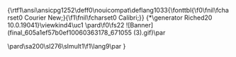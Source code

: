 {\rtf1\ansi\ansicpg1252\deff0\nouicompat\deflang1033{\fonttbl{\f0\fnil\fcharset0 Courier New;}{\f1\fnil\fcharset0 Calibri;}}
{\*\generator Riched20 10.0.19041}\viewkind4\uc1 
\pard\f0\fs22 ![Banner](final_605a1ef57b0ef10060363178_671055 (3).gif)\par

\pard\sa200\sl276\slmult1\f1\lang9\par
}
 